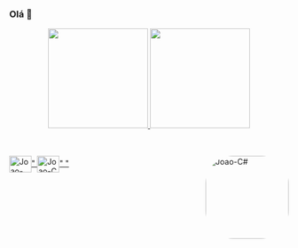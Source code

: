 ### Olá 👋
<div align="center">
  <a href="https://github.com/caracciolojl">
  <img height="180em" src="https://github-readme-stats.vercel.app/api?username=caracciolojl&show_icons=true&theme=red&include_all_commits=true&count_private=true"/>
  <img height="180em" src="https://github-readme-stats.vercel.app/api/top-langs/?username=caracciolojl&layout=compact&langs_count=7&theme=red"/>
</div>

##
  
<div style="display: inline_block"><br>
<img align="center" alt="Joao-Java" height="30" width="40" src="<i class="devicon-java-plain-wordmark"></i>"
  <img align="center" alt="Joao-C" height="30" width="40" src="<i class="devicon-c-line-wordmark"></i>"
  <img align="right" alt="Joao-C#" height="150" style="border-radius:50px;" src="<i class="devicon-csharp-line-wordmark"></i>"
</div>
